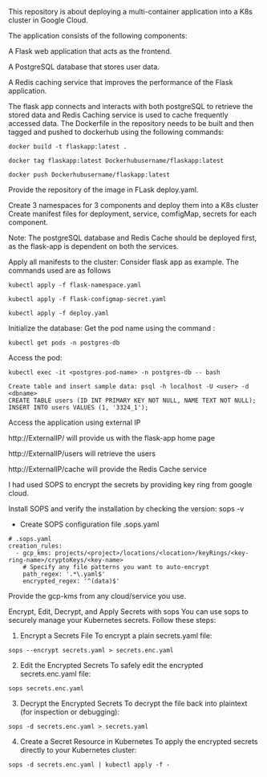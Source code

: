 This repository is about deploying a multi-container application into a K8s cluster in Google Cloud. 

The application consists of the following components:


A Flask web application that acts as the frontend.

A PostgreSQL database that stores user data.

A Redis caching service that improves the performance of the Flask application.

The flask app connects and interacts with both postgreSQL to retrieve the stored data and Redis Caching service is used to cache frequently accessed data.
The Dockerfile in the repository needs to be built and then tagged and pushed to dockerhub using the following commands:
```
docker build -t flaskapp:latest .

docker tag flaskapp:latest Dockerhubusername/flaskapp:latest

docker push Dockerhubusername/flaskapp:latest
```
Provide the repository of the image in FLask deploy.yaml. 

Create 3 namespaces for 3 components and deploy them into a K8s cluster
Create manifest files for deployment, service, comfigMap, secrets for each component.

Note: The postgreSQL database and Redis Cache should be deployed first, as the flask-app is dependent on both the services.

Apply all manifests to the cluster: Consider flask app as example. The commands used are as follows
```
kubectl apply -f flask-namespace.yaml

kubectl apply -f flask-configmap-secret.yaml

kubectl apply -f deploy.yaml
```
Initialize the database: Get the pod name using the command : 
```
kubectl get pods -n postgres-db
```
Access the pod: 
```
kubectl exec -it <postgres-pod-name> -n postgres-db -- bash
```
```
Create table and insert sample data: psql -h localhost -U <user> -d <dbname>
CREATE TABLE users (ID INT PRIMARY KEY NOT NULL, NAME TEXT NOT NULL);
INSERT INTO users VALUES (1, '3324_1');
```
Access the application using external IP

http://ExternalIP/ will provide us with the flask-app home page

http://ExternalIP/users will retrieve the users

http://ExternalIP/cache will provide the Redis Cache service



I had used SOPS to encrypt the secrets by providing key ring from google cloud.

Install SOPS and verify the installation by checking the version: sops -v

- Create SOPS configuration file .sops.yaml
```
# .sops.yaml
creation_rules:
  - gcp_kms: projects/<project>/locations/<location>/keyRings/<key-ring-name>/cryptoKeys/<key-name>
    # Specify any file patterns you want to auto-encrypt
    path_regex: '.*\.yaml$'
    encrypted_regex: '^(data)$'
```
Provide the gcp-kms from any cloud/service you use.

Encrypt, Edit, Decrypt, and Apply Secrets with sops
You can use sops to securely manage your Kubernetes secrets. Follow these steps:

1. Encrypt a Secrets File
To encrypt a plain secrets.yaml file:
```
sops --encrypt secrets.yaml > secrets.enc.yaml
```
2. Edit the Encrypted Secrets
To safely edit the encrypted secrets.enc.yaml file:
```
sops secrets.enc.yaml
```
3. Decrypt the Encrypted Secrets
To decrypt the file back into plaintext (for inspection or debugging):
```
sops -d secrets.enc.yaml > secrets.yaml
```
4. Create a Secret Resource in Kubernetes
To apply the encrypted secrets directly to your Kubernetes cluster:
```
sops -d secrets.enc.yaml | kubectl apply -f -
```

